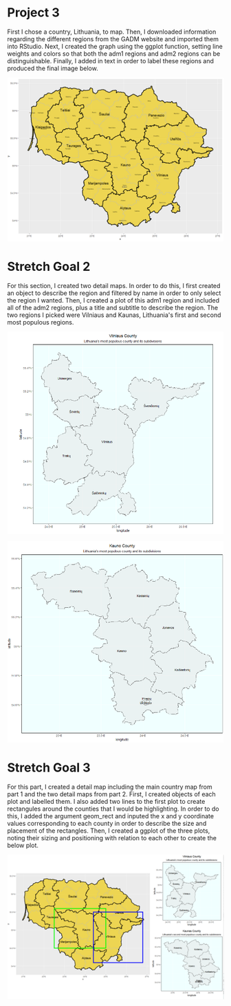 # Project 3

First I chose a country, Lithuania, to map. Then, I downloaded information regarding the different regions from the GADM website and imported them into RStudio. Next, I created the graph using the ggplot function, setting line weights and colors so that both the adm1 regions and adm2 regions can be distinguishable. Finally, I added in text in order to label these regions and produced the final image below. 


![](proj3part1.PNG)

# Stretch Goal 2

For this section, I created two detail maps. In order to do this, I first created an object to describe the region and filtered by name in order to only select the region I wanted. Then, I created a plot of this adm1 region and included all of the adm2 regions, plus a title and subtitle to describe the region. The two regions I picked were Vilniaus and Kaunas, Lithuania's first and second most populous regions. 

![](vilniausplot.PNG)

![](kaunoplot.PNG)

# Stretch Goal 3

For this part, I created a detail map including the main country map from part 1 and the two detail maps from part 2. First, I created objects of each plot and labelled them. I also added two lines to the first plot to create rectangules around the counties that I would be highlighting. In order to do this, I added the argument geom_rect and inputed the x and y coordinate values corresponding to each county in order to describe the size and placement of the rectangles. Then, I created a ggplot of the three plots, noting their sizing and positioning with relation to each other to create the below plot. 

![](ltuandcounties.PNG)
